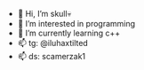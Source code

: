 - 👋 Hi, I’m skull💀
- 👀 I’m interested in programming
- 🌱 I’m currently learning c++
- 📫 tg: @iluhaxtilted
- 📫 ds: scamerzak1


<!---
iluha69/iluha69 is a ✨ special ✨ repository because its `README.md` (this file) appears on your GitHub profile.
You can click the Preview link to take a look at your changes.
--->
